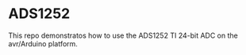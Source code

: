 # ADS1252

This repo demonstratos how to use the ADS1252 TI 24-bit ADC on the avr/Arduino platform. 
